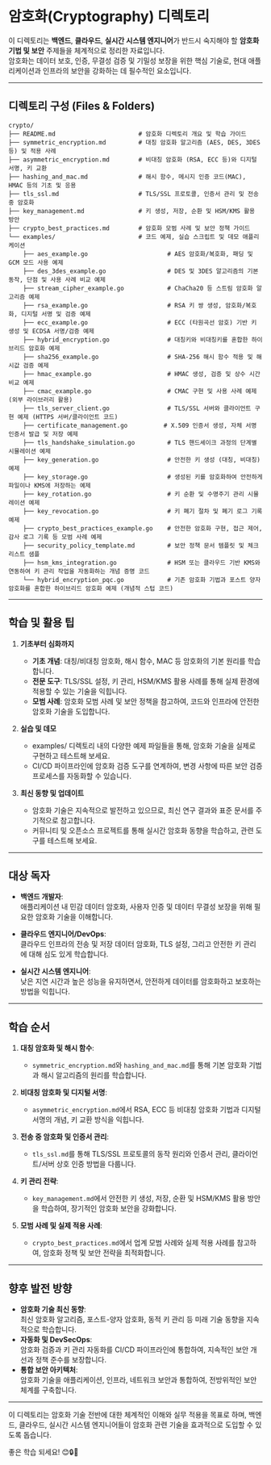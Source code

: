 # 암호화(Cryptography) 디렉토리

이 디렉토리는 **백엔드**, **클라우드**, **실시간 시스템 엔지니어**가 반드시 숙지해야 할 **암호화 기법 및 보안** 주제들을 체계적으로 정리한 자료입니다.  
암호화는 데이터 보호, 인증, 무결성 검증 및 기밀성 보장을 위한 핵심 기술로, 현대 애플리케이션과 인프라의 보안을 강화하는 데 필수적인 요소입니다.

---

## 디렉토리 구성 (Files & Folders)

```plaintext
crypto/
├── README.md                       # 암호화 디렉토리 개요 및 학습 가이드
├── symmetric_encryption.md         # 대칭 암호화 알고리즘 (AES, DES, 3DES 등) 및 적용 사례
├── asymmetric_encryption.md        # 비대칭 암호화 (RSA, ECC 등)와 디지털 서명, 키 교환
├── hashing_and_mac.md              # 해시 함수, 메시지 인증 코드(MAC), HMAC 등의 기초 및 응용
├── tls_ssl.md                      # TLS/SSL 프로토콜, 인증서 관리 및 전송 중 암호화
├── key_management.md               # 키 생성, 저장, 순환 및 HSM/KMS 활용 방안
├── crypto_best_practices.md        # 암호화 모범 사례 및 보안 정책 가이드
└── examples/                       # 코드 예제, 실습 스크립트 및 데모 애플리케이션
    ├── aes_example.go                      # AES 암호화/복호화, 패딩 및 GCM 모드 사용 예제
    ├── des_3des_example.go                 # DES 및 3DES 알고리즘의 기본 동작, 단점 및 사용 사례 비교 예제
    ├── stream_cipher_example.go            # ChaCha20 등 스트림 암호화 알고리즘 예제
    ├── rsa_example.go                      # RSA 키 쌍 생성, 암호화/복호화, 디지털 서명 및 검증 예제
    ├── ecc_example.go                      # ECC (타원곡선 암호) 기반 키 생성 및 ECDSA 서명/검증 예제
    ├── hybrid_encryption.go                # 대칭키와 비대칭키를 혼합한 하이브리드 암호화 예제
    ├── sha256_example.go                   # SHA-256 해시 함수 적용 및 해시값 검증 예제
    ├── hmac_example.go                     # HMAC 생성, 검증 및 상수 시간 비교 예제
    ├── cmac_example.go                     # CMAC 구현 및 사용 사례 예제 (외부 라이브러리 활용)
    ├── tls_server_client.go                # TLS/SSL 서버와 클라이언트 구현 예제 (HTTPS 서버/클라이언트 코드)
    ├── certificate_management.go          # X.509 인증서 생성, 자체 서명 인증서 발급 및 저장 예제
    ├── tls_handshake_simulation.go         # TLS 핸드셰이크 과정의 단계별 시뮬레이션 예제
    ├── key_generation.go                   # 안전한 키 생성 (대칭, 비대칭) 예제
    ├── key_storage.go                      # 생성된 키를 암호화하여 안전하게 파일이나 KMS에 저장하는 예제
    ├── key_rotation.go                     # 키 순환 및 수명주기 관리 시뮬레이션 예제
    ├── key_revocation.go                   # 키 폐기 절차 및 폐기 로그 기록 예제
    ├── crypto_best_practices_example.go    # 안전한 암호화 구현, 접근 제어, 감사 로그 기록 등 모범 사례 예제
    ├── security_policy_template.md         # 보안 정책 문서 템플릿 및 체크리스트 샘플
    ├── hsm_kms_integration.go              # HSM 또는 클라우드 기반 KMS와 연동하여 키 관리 작업을 자동화하는 개념 증명 코드
    └── hybrid_encryption_pqc.go            # 기존 암호화 기법과 포스트 양자 암호화를 혼합한 하이브리드 암호화 예제 (개념적 스텁 코드)
```

---

## 학습 및 활용 팁

1. **기초부터 심화까지**  
   - **기초 개념**: 대칭/비대칭 암호화, 해시 함수, MAC 등 암호화의 기본 원리를 학습합니다.  
   - **전문 도구**: TLS/SSL 설정, 키 관리, HSM/KMS 활용 사례를 통해 실제 환경에 적용할 수 있는 기술을 익힙니다.  
   - **모범 사례**: 암호화 모범 사례 및 보안 정책을 참고하여, 코드와 인프라에 안전한 암호화 기술을 도입합니다.

2. **실습 및 데모**  
   - examples/ 디렉토리 내의 다양한 예제 파일들을 통해, 암호화 기술을 실제로 구현하고 테스트해 보세요.  
   - CI/CD 파이프라인에 암호화 검증 도구를 연계하여, 변경 사항에 따른 보안 검증 프로세스를 자동화할 수 있습니다.

3. **최신 동향 및 업데이트**  
   - 암호화 기술은 지속적으로 발전하고 있으므로, 최신 연구 결과와 표준 문서를 주기적으로 참고합니다.  
   - 커뮤니티 및 오픈소스 프로젝트를 통해 실시간 암호화 동향을 학습하고, 관련 도구를 테스트해 보세요.

---

## 대상 독자

- **백엔드 개발자**:  
  애플리케이션 내 민감 데이터 암호화, 사용자 인증 및 데이터 무결성 보장을 위해 필요한 암호화 기술을 이해합니다.
  
- **클라우드 엔지니어/DevOps**:  
  클라우드 인프라의 전송 및 저장 데이터 암호화, TLS 설정, 그리고 안전한 키 관리에 대해 심도 있게 학습합니다.
  
- **실시간 시스템 엔지니어**:  
  낮은 지연 시간과 높은 성능을 유지하면서, 안전하게 데이터를 암호화하고 보호하는 방법을 익힙니다.

---

## 학습 순서

1. **대칭 암호화 및 해시 함수**:  
   - `symmetric_encryption.md`와 `hashing_and_mac.md`를 통해 기본 암호화 기법과 해시 알고리즘의 원리를 학습합니다.
   
2. **비대칭 암호화 및 디지털 서명**:  
   - `asymmetric_encryption.md`에서 RSA, ECC 등 비대칭 암호화 기법과 디지털 서명의 개념, 키 교환 방식을 익힙니다.
   
3. **전송 중 암호화 및 인증서 관리**:  
   - `tls_ssl.md`를 통해 TLS/SSL 프로토콜의 동작 원리와 인증서 관리, 클라이언트/서버 상호 인증 방법을 다룹니다.
   
4. **키 관리 전략**:  
   - `key_management.md`에서 안전한 키 생성, 저장, 순환 및 HSM/KMS 활용 방안을 학습하여, 장기적인 암호화 보안을 강화합니다.
   
5. **모범 사례 및 실제 적용 사례**:  
   - `crypto_best_practices.md`에서 업계 모범 사례와 실제 적용 사례를 참고하여, 암호화 정책 및 보안 전략을 최적화합니다.

---

## 향후 발전 방향

- **암호화 기술 최신 동향**:  
  최신 암호화 알고리즘, 포스트-양자 암호화, 동적 키 관리 등 미래 기술 동향을 지속적으로 학습합니다.
- **자동화 및 DevSecOps**:  
  암호화 검증과 키 관리 자동화를 CI/CD 파이프라인에 통합하여, 지속적인 보안 개선과 정책 준수를 보장합니다.
- **통합 보안 아키텍처**:  
  암호화 기술을 애플리케이션, 인프라, 네트워크 보안과 통합하여, 전방위적인 보안 체계를 구축합니다.

---

이 디렉토리는 암호화 기술 전반에 대한 체계적인 이해와 실무 적용을 목표로 하며, 백엔드, 클라우드, 실시간 시스템 엔지니어들이 암호화 관련 기술을 효과적으로 도입할 수 있도록 돕습니다.

좋은 학습 되세요! 😊🔒🚀
